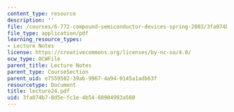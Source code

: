 ```yaml
---
content_type: resource
description: ''
file: /courses/6-772-compound-semiconductor-devices-spring-2003/3fa074b78d5efc1e4b5468904993a560_lecture24.pdf
file_type: application/pdf
learning_resource_types:
- Lecture Notes
license: https://creativecommons.org/licenses/by-nc-sa/4.0/
ocw_type: OCWFile
parent_title: Lecture Notes
parent_type: CourseSection
parent_uid: e7559502-39ab-9967-4a94-0145a1adb63f
resourcetype: Document
title: lecture24.pdf
uid: 3fa074b7-8d5e-fc1e-4b54-68904993a560
---
```

